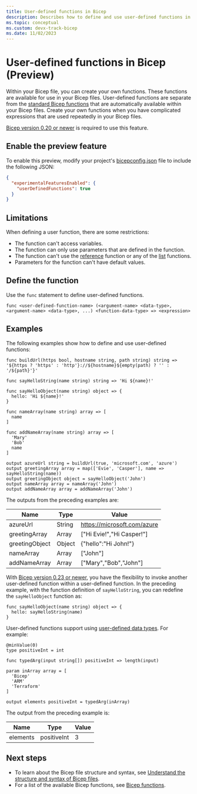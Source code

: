```yaml
---
title: User-defined functions in Bicep
description: Describes how to define and use user-defined functions in Bicep.
ms.topic: conceptual
ms.custom: devx-track-bicep
ms.date: 11/02/2023
---
```


# User-defined functions in Bicep (Preview)

Within your Bicep file, you can create your own functions. These functions are available for use in your Bicep files. User-defined functions are separate from the [standard Bicep functions](./bicep-functions.md) that are automatically available within your Bicep files. Create your own functions when you have complicated expressions that are used repeatedly in your Bicep files.

[Bicep version 0.20 or newer](./install.md) is required to use this feature.

## Enable the preview feature

To enable this preview, modify your project's [bicepconfig.json](./bicep-config.md) file to include the following JSON:

```json
{
  "experimentalFeaturesEnabled": {
    "userDefinedFunctions": true
  }
}
```

## Limitations

When defining a user function, there are some restrictions:

* The function can't access variables.
* The function can only use parameters that are defined in the function.
* The function can't use the [reference](bicep-functions-resource.md#reference) function or any of the [list](bicep-functions-resource.md#list) functions.
* Parameters for the function can't have default values.

## Define the function

Use the `func` statement to define user-defined functions.

```bicep
func <user-defined-function-name> (<argument-name> <data-type>, <argument-name> <data-type>, ...) <function-data-type> => <expression>
```

## Examples

The following examples show how to define and use user-defined functions:

```bicep
func buildUrl(https bool, hostname string, path string) string => '${https ? 'https' : 'http'}://${hostname}${empty(path) ? '' : '/${path}'}'

func sayHelloString(name string) string => 'Hi ${name}!'

func sayHelloObject(name string) object => {
  hello: 'Hi ${name}!'
}

func nameArray(name string) array => [
  name
]

func addNameArray(name string) array => [
  'Mary'
  'Bob'
  name
]

output azureUrl string = buildUrl(true, 'microsoft.com', 'azure')
output greetingArray array = map(['Evie', 'Casper'], name => sayHelloString(name))
output greetingObject object = sayHelloObject('John')
output nameArray array = nameArray('John')
output addNameArray array = addNameArray('John')

```

The outputs from the preceding examples are:

| Name | Type | Value |
| ---- | ---- | ----- |
| azureUrl | String | https://microsoft.com/azure |
| greetingArray | Array | ["Hi Evie!","Hi Casper!"] |
| greetingObject | Object | {"hello":"Hi John!"} |
| nameArray | Array | ["John"] |
| addNameArray | Array | ["Mary","Bob","John"] |

With [Bicep version 0.23 or newer](./install.md), you have the flexibility to invoke another user-defined function within a user-defined function. In the preceding example, with the function definition of `sayHelloString`, you can redefine the `sayHelloObject` function as:

```bicep
func sayHelloObject(name string) object => {
  hello: sayHelloString(name)
}
```

User-defined functions support using [user-defined data types](./user-defined-data-types.md).  For example:

```bicep
@minValue(0)
type positiveInt = int

func typedArg(input string[]) positiveInt => length(input)

param inArray array = [
  'Bicep'
  'ARM'
  'Terraform'
]

output elements positiveInt = typedArg(inArray)
```

The output from the preceding example is:

| Name | Type | Value |
| ---- | ---- | ----- |
| elements | positiveInt | 3 |

## Next steps

* To learn about the Bicep file structure and syntax, see [Understand the structure and syntax of Bicep files](./file.md).
* For a list of the available Bicep functions, see [Bicep functions](./bicep-functions.md).
